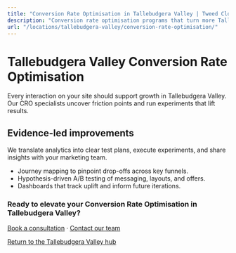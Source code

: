 ```yaml
---
title: "Conversion Rate Optimisation in Tallebudgera Valley | Tweed Cloud"
description: "Conversion rate optimisation programs that turn more Tallebudgera Valley visitors into customers."
url: "/locations/tallebudgera-valley/conversion-rate-optimisation/"
---
```


# Tallebudgera Valley Conversion Rate Optimisation

Every interaction on your site should support growth in Tallebudgera Valley. Our CRO specialists uncover friction points and run experiments that lift results.

## Evidence-led improvements

We translate analytics into clear test plans, execute experiments, and share insights with your marketing team.

- Journey mapping to pinpoint drop-offs across key funnels.
- Hypothesis-driven A/B testing of messaging, layouts, and offers.
- Dashboards that track uplift and inform future iterations.

### Ready to elevate your Conversion Rate Optimisation in Tallebudgera Valley?

[Book a consultation](/consultation/) · [Contact our team](/contact/)

[Return to the Tallebudgera Valley hub](/locations/tallebudgera-valley/)
